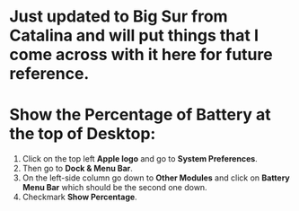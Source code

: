 # Just updated to Big Sur from Catalina and will put things that I come across with it here for future reference.

# Show the Percentage of Battery at the top of Desktop:
1. Click on the top left __Apple logo__ and go to **System Preferences**.
2. Then go to **Dock & Menu Bar**.
3. On the left-side column go down to **Other Modules** and click on **Battery Menu Bar** which should be the second one down.
4. Checkmark **Show Percentage**.
